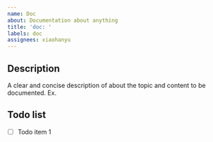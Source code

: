 ```yaml
---
name: Doc
about: Documentation about anything
title: 'doc: '
labels: doc
assignees: xiaohanyu
---
```


## Description

A clear and concise description of about the topic and content to be documented.
Ex.

## Todo list

- [ ] Todo item 1

